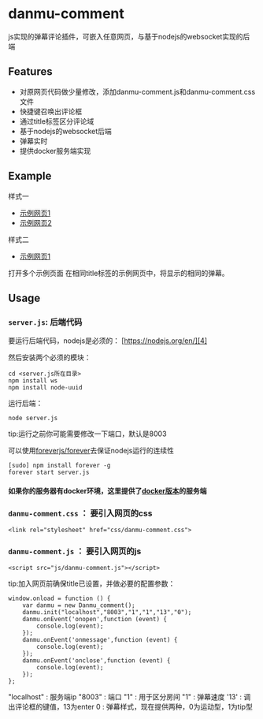 # danmu-comment
js实现的弹幕评论插件，可嵌入任意网页，与基于nodejs的websocket实现的后端

## Features
 - 对原网页代码做少量修改，添加danmu-comment.js和danmu-comment.css文件
 - 快捷键召唤出评论框
 - 通过title标签区分评论域
 - 基于nodejs的websocket后端
 - 弹幕实时
 - 提供docker服务端实现
 
## Example
样式一

- [示例网页1][1]
- [示例网页2][2]

样式二

 - [示例网页1][3]
 
打开多个示例页面
在相同title标签的示例网页中，将显示的相同的弹幕。

## Usage
### `server.js`: 后端代码

要运行后端代码，nodejs是必须的：
[https://nodejs.org/en/][4]

然后安装两个必须的模块：
``` ruleslanguage
cd <server.js所在目录>
npm install ws
npm install node-uuid
```

运行后端：
``` ruleslanguage
node server.js
```
tip:运行之前你可能需要修改一下端口，默认是8003

可以使用[foreverjs/forever][5]去保证nodejs运行的连续性
``` ruleslanguage
[sudo] npm install forever -g
forever start server.js
```
#### 如果你的服务器有docker环境，这里提供了[docker版本][6]的服务端

### `danmu-comment.css` ： 要引入网页的css

``` vbscript-html
<link rel="stylesheet" href="css/danmu-comment.css">
```

### `danmu-comment.js` ： 要引入网页的js

``` vbscript-html
<script src="js/danmu-comment.js"></script>
```
tip:加入网页前确保title已设置，并做必要的配置参数：

``` ruleslanguage
window.onload = function () {
    var danmu = new Danmu_comment();
    danmu.init("localhost","8003","1","1","13","0");
    danmu.onEvent('onopen',function (event) {
        console.log(event);
    });
    danmu.onEvent('onmessage',function (event) {
        console.log(event);
    });
    danmu.onEvent('onclose',function (event) {
        console.log(event);
    });
};
```

"localhost" : 服务端ip
"8003" : 端口
"1" : 用于区分房间
"1" : 弹幕速度
'13' : 调出评论框的键值，13为enter
0 : 弹幕样式，现在提供两种，0为运动型，1为tip型


  [1]: http://renfuheng.com/nodejs/danmu/index.html
  [2]: http://renfuheng.com/nodejs/danmu/index2.html
  [3]: http://renfuheng.com/nodejs/danmu/index3.html
  [4]: https://nodejs.org/en/
  [5]: https://github.com/foreverjs/forever
  [6]: https://github.com/zhizuqiu/danmu-comment/tree/master/docker
